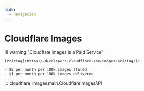 ```yaml
---
hide:
  - navigation
---
```


# Cloudflare Images

!!! warning "Cloudflare Images is a Paid Service"

    [Pricing](https://developers.cloudflare.com/images/pricing/):

    - $5 per month per 100k images stored
    - $1 per month per 100k images delivered

::: cloudflare_images.main.CloudflareImagesAPI
